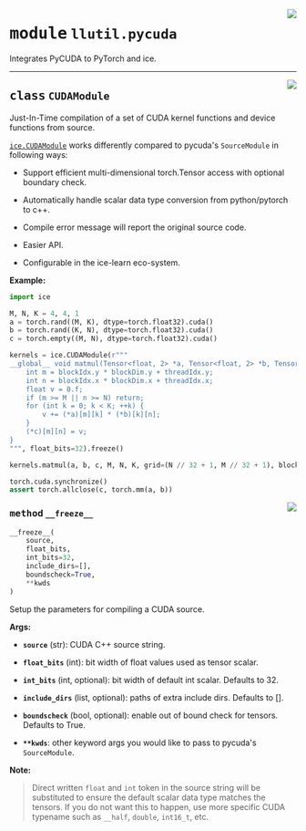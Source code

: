 <!-- markdownlint-disable -->

<a href="https://github.com/tjyuyao/ice-learn/blob/main/ice/llutil/pycuda.py#L0"><img align="right" style="float:right;" src="https://img.shields.io/badge/-source-cccccc?style=flat-square"></a>

# <kbd>module</kbd> `llutil.pycuda`
Integrates PyCUDA to PyTorch and ice.






---

<a href="https://github.com/tjyuyao/ice-learn/blob/main/ice/llutil/pycuda.py#L67"><img align="right" style="float:right;" src="https://img.shields.io/badge/-source-cccccc?style=flat-square"></a>

## <kbd>class</kbd> `CUDAModule`
Just-In-Time compilation of a set of CUDA kernel functions and device functions from source.


[`ice.CUDAModule`](./llutil.pycuda.md#class-cudamodule) works differently compared to pycuda's `SourceModule` in following ways:



- Support efficient multi-dimensional torch.Tensor access with optional boundary check.

- Automatically handle scalar data type conversion from python/pytorch to c++.

- Compile error message will report the original source code.

- Easier API.

- Configurable in the ice-learn eco-system.




**Example:**



```python
import ice

M, N, K = 4, 4, 1
a = torch.rand((M, K), dtype=torch.float32).cuda()
b = torch.rand((K, N), dtype=torch.float32).cuda()
c = torch.empty((M, N), dtype=torch.float32).cuda()

kernels = ice.CUDAModule(r"""
__global__ void matmul(Tensor<float, 2> *a, Tensor<float, 2> *b, Tensor<float, 2> *c, int M, int N, int K) {
    int m = blockIdx.y * blockDim.y + threadIdx.y;
    int n = blockIdx.x * blockDim.x + threadIdx.x;
    float v = 0.f;
    if (m >= M || n >= N) return;
    for (int k = 0; k < K; ++k) {
        v += (*a)[m][k] * (*b)[k][n];
    }
    (*c)[m][n] = v;
}
""", float_bits=32).freeze()

kernels.matmul(a, b, c, M, N, K, grid=(N // 32 + 1, M // 32 + 1), block=(32, 32, 1))

torch.cuda.synchronize()
assert torch.allclose(c, torch.mm(a, b))
```



<a href="https://github.com/tjyuyao/ice-learn/blob/main/ice/llutil/pycuda.py#L107"><img align="right" style="float:right;" src="https://img.shields.io/badge/-source-cccccc?style=flat-square"></a>

### <kbd>method</kbd> `__freeze__`

```python
__freeze__(
    source,
    float_bits,
    int_bits=32,
    include_dirs=[],
    boundscheck=True,
    **kwds
)
```

Setup the parameters for compiling a CUDA source.




**Args:**


 - <b>`source`</b> (str):  CUDA C++ source string.

 - <b>`float_bits`</b> (int):  bit width of float values used as tensor scalar.

 - <b>`int_bits`</b> (int, optional):  bit width of default int scalar. Defaults to 32.

 - <b>`include_dirs`</b> (list, optional):  paths of extra include dirs. Defaults to [].

 - <b>`boundscheck`</b> (bool, optional):  enable out of bound check for tensors. Defaults to True.

 - <b>`**kwds`</b>:  other keyword args you would like to pass to pycuda's `SourceModule`.




**Note:**

>Direct written `float` and `int` token in the source string will be substituted
to ensure the default scalar data type matches the tensors. If you do not want 
this to happen, use more specific CUDA typename such as `__half`, `double`, `int16_t`, etc.








